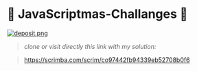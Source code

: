 #  :christmas_tree: JavaScriptmas-Challanges  :christmas_tree: 

[![deposit.png](https://i.postimg.cc/XN2DdswG/deposit.png)](https://postimg.cc/BtKgGc74)

> *clone or visit directly this link with my solution:*

> https://scrimba.com/scrim/co97442fb94339eb52708b0f6

